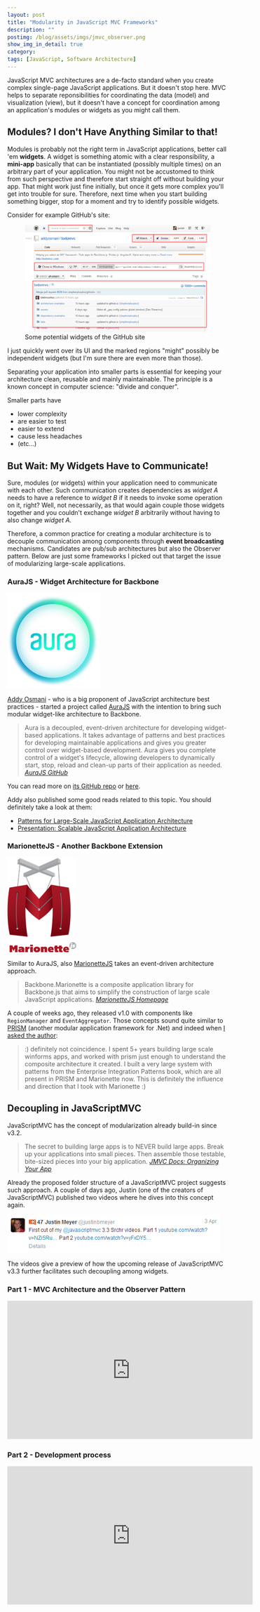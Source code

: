 ```yaml
---
layout: post
title: "Modularity in JavaScript MVC Frameworks"
description: ""
postimg: /blog/assets/imgs/jmvc_observer.png
show_img_in_detail: true
category: 
tags: [JavaScript, Software Architecture]
---
```


JavaScript MVC architectures are a de-facto standard when you create complex single-page JavaScript applications. But it doesn't stop here. MVC helps to separate reponsibilities for coordinating the data (model) and visualization (view), but it doesn't have a concept for coordination among an application's modules or widgets as you might call them.

## Modules? I don't Have Anything Similar to that!

Modules is probably not the right term in JavaScript applications, better call 'em **widgets**. A widget is something atomic with a clear responsibility, a **mini-app** basically that can be instantiated (possibly multiple times) on an arbitrary part of your application. You might not be accustomed to think from such perspective and therefore start straight off without building your app. That might work just fine initially, but once it gets more complex you'll get into trouble for sure. Therefore, next time when you start building something bigger, stop for a moment and try to identify possible widgets.

Consider for example GitHub's site:

<figure>
    <img src="/blog/assets/imgs/githubsite_modular_widgets.png" />
    <figcaption>Some potential widgets of the GitHub site</figcaption>
</figure>

I just quickly went over its UI and the marked regions "might" possibly be independent widgets (but I'm sure there are even more than those). 

Separating your application into smaller parts is essential for keeping your architecture clean, reusable and mainly maintainable. The principle is a known concept in computer science: "divide and conquer". 

Smaller parts have

- lower complexity
- are easier to test
- easier to extend
- cause less headaches
- (etc...)


## But Wait: My Widgets Have to Communicate!

Sure, modules (or widgets) within your application need to communicate with each other. Such communication creates dependencies as _widget A_ needs to have a reference to _widget B_ if it needs to invoke some operation on it, right? Well, not necessarily, as that would again couple those widgets together and you couldn't exchange _widget B_ arbitrarily without having to also change _widget A_.

Therefore, a common practice for creating a modular architecture is to decouple communication among components through **event broadcasting** mechanisms. Candidates are pub/sub architectures but also the Observer pattern. Below are just some frameworks I picked out that target the issue of modularizing large-scale applications.

### AuraJS - Widget Architecture for Backbone

![](/blog/assets/imgs/aurajslogo.png)

[Addy Osmani](https://twitter.com/addy) - who is a big proponent of JavaScript architecture best practices - started a project called [AuraJS](https://github.com/aurajs) with the intention to bring such modular widget-like architecture to Backbone. 

> Aura is a decoupled, event-driven architecture for developing widget-based applications. It takes advantage of patterns and best practices for developing maintainable applications and gives you greater control over widget-based development. Aura gives you complete control of a widget's lifecycle, allowing developers to dynamically start, stop, reload and clean-up parts of their application as needed. <cite><a href="https://github.com/aurajs/aura">AuraJS GitHub</a></cite>

You can read more on [its GitHub repo](https://github.com/aurajs/aura) or [here](http://addyosmani.github.io/aura/).

Addy also published some good reads related to this topic. You should definitely take a look at them:

- [Patterns for Large-Scale JavaScript Application Architecture](http://addyosmani.com/largescalejavascript/)
- [Presentation: Scalable JavaScript Application Architecture](http://www.slideshare.net/nzakas/scalable-javascript-application-architecture)

### MarionetteJS - Another Backbone Extension

![](/blog/assets/imgs/marionettejs_logo.png)

Similar to AuraJS, also [MarionetteJS](http://marionettejs.com/) takes an event-driven architecture approach. 

> Backbone.Marionette is a composite application library for Backbone.js that aims to simplify the construction of large scale JavaScript applications. <cite><a href="http://marionettejs.com/">MarionetteJS Homepage</a></cite>

A couple of weeks ago, they released v1.0 with components like `RegionManager` and `EventAggregator`. Those concepts sound quite similar to [PRISM](http://compositewpf.codeplex.com/) (another modular application framework for .Net) and indeed when [I asked the author](http://lostechies.com/derickbailey/2013/03/25/marionettejs-v1-0-now-with-stickers/#comment-842786661):

<blockquote>
    <p>:) definitely not coincidence. I spent 5+ years building large scale winforms apps, and worked with prism just enough to understand the composite architecture it created. I built a very large system with patterns from the Enterprise Integration Patterns book, which are all present in PRISM and Marionette now. This is definitely the influence and direction that I took with Marionette :)</p>
</blockquote>

## Decoupling in JavaScriptMVC

JavaScriptMVC has the concept of modularization already build-in since v3.2.

> The secret to building large apps is to NEVER build large apps. Break up your applications into small pieces. Then assemble those testable, bite-sized pieces into your big application. <cite><a href="http://javascriptmvc.com/docs.html#!organizing">JMVC Docs: Organizing Your App</a></cite>

Already the proposed folder structure of a JavaScriptMVC project suggests such approach. A couple of days ago, Justin (one of the creators of JavaScriptMVC) published two videos where he dives into this concept again.

![](/blog/assets/imgs/jmvc_justin_tweet.png)

The videos give a preview of how the upcoming release of JavaScriptMVC v3.3 further facilitates such decoupling among widgets.

### Part 1 - MVC Architecture and the Observer Pattern

<iframe width="560" height="315" src="http://www.youtube.com/embed/NZi5Ru4KVug" frameborder="0" allowfullscreen="allowfullscreen"> </iframe>

### Part 2 - Development process

<iframe width="560" height="315" src="http://www.youtube.com/embed/yFxDY5SQQp4" frameborder="0" allowfullscreen="allowfullscreen"> </iframe>
